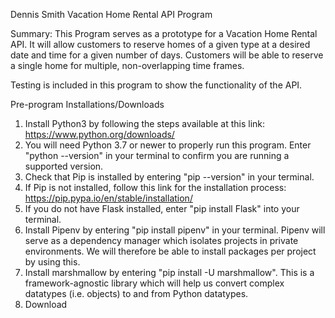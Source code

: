 Dennis Smith
Vacation Home Rental API Program

Summary:
This Program serves as a prototype for a Vacation Home Rental API. It will allow customers to reserve homes of a given type at a desired date and time for a given number of days. Customers will be able to reserve a single home for multiple, non-overlapping time frames.

Testing is included in this program to show the functionality of the API.


Pre-program Installations/Downloads
1. Install Python3 by following the steps available at this link: https://www.python.org/downloads/
2. You will need Python 3.7 or newer to properly run this program. Enter "python --version" in your terminal to confirm you are running a supported version. 
3. Check that Pip is installed by entering "pip --version" in your terminal.
4. If Pip is not installed, follow this link for the installation process: https://pip.pypa.io/en/stable/installation/
5. If you do not have Flask installed, enter "pip install Flask" into your terminal.
6. Install Pipenv by entering "pip install pipenv" in your terminal. Pipenv will serve as a dependency manager which isolates projects in private environments. We will therefore be able to install packages per project by using this.
7. Install marshmallow by entering "pip install -U marshmallow". This is a framework-agnostic library which will help us convert complex datatypes (i.e. objects) to and from Python datatypes.
8. Download 